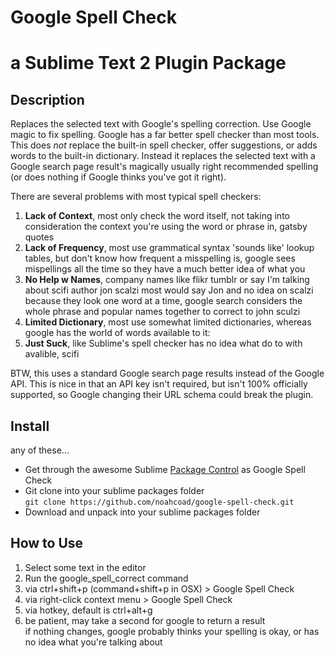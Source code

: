 # Google Spell Check
# a Sublime Text 2 Plugin Package

## Description
Replaces the selected text with Google's spelling correction.  Use Google magic to fix spelling.  Google has a far better spell checker than most tools.  This does _not_ replace the built-in spell checker, offer suggestions, or adds words to the built-in dictionary.  Instead it replaces the selected text with a Google search page result's magically usually right recommended spelling (or does nothing if Google thinks you've got it right).

There are several problems with most typical spell checkers:

1. **Lack of Context**, most only check the word itself, not taking into consideration the context you're using the word or phrase in, gatsby quotes
1. **Lack of Frequency**, most use grammatical syntax 'sounds like' lookup tables, but don't know how frequent a misspelling is, google sees mispellings all the time so they have a much better idea of what you 
1. **No Help w Names**, company names like flikr tumblr or say I'm talking about scifi author jon scalzi most would say Jon and no idea on scalzi because they look one word at a time, google search considers the whole phrase and popular names together to correct to john sculzi
1. **Limited Dictionary**, most use somewhat limited dictionaries, whereas google has the world of words available to it:  
1. **Just Suck**, like Sublime's spell checker has no idea what do to with avalible, scifi

BTW, this uses a standard Google search page results instead of the Google API.  This is nice in that an API key isn't required, but isn't 100% officially supported, so Google changing their URL schema could break the plugin.

## Install
any of these...
* Get through the awesome Sublime [Package Control](http://wbond.net/sublime_packages/package_control) as Google Spell Check
* Git clone into your sublime packages folder  
```git clone https://github.com/noahcoad/google-spell-check.git```
* Download and unpack into your sublime packages folder

## How to Use
1. Select some text in the editor
1. Run the google_spell_correct command
  1. via ctrl+shift+p (command+shift+p in OSX) > Google Spell Check
  1. via right-click context menu > Google Spell Check
  1. via hotkey, default is ctrl+alt+g
1. be patient, may take a second for google to return a result  
if nothing changes, google probably thinks your spelling is okay, or has no idea what you're talking about